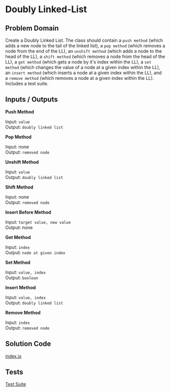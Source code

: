 # Doubly Linked-List

## Problem Domain
Create a Doubly Linked List. The class should contain a `push method` (which adds a new node to the tail of the linked list), a `pop method` (which removes a node from the end of the LL), an `unshift method` (which adds a node to the head of the LL), a `shift method` (which removes a node from the head of the LL), a `get method` (which gets a node by it's index within the LL), a `set method` (which changes the value of a node at a given index within the LL), an `insert method` (which inserts a node at a given index within the LL), and a `remove method` (which removes a node at a given index within the LL). Includes a test suite.

## Inputs / Outputs

**Push Method**

Input: `value`    
Output: `doubly linked list`

**Pop Method**

Input: none  
Output: `removed node`

**Unshift Method**

Input: `value`  
Output: `doubly linked list`

**Shift Method**

Input: none    
Output: `removed node`

**Insert Before Method**

Input: `target value, new value`    
Output: none

**Get Method**

Input: `index`    
Output: `node at given index`

**Set Method**

Input: `value, index`  
Output: `boolean`

**Insert Method**

Input: `value, index`  
Output: `doubly linked list`

**Remove Method**

Input: `index`  
Output: `removed node`

## Solution Code

[index.js](./index.js)


## Tests

[Test Suite](./__tests__/doublyLL.test.js)